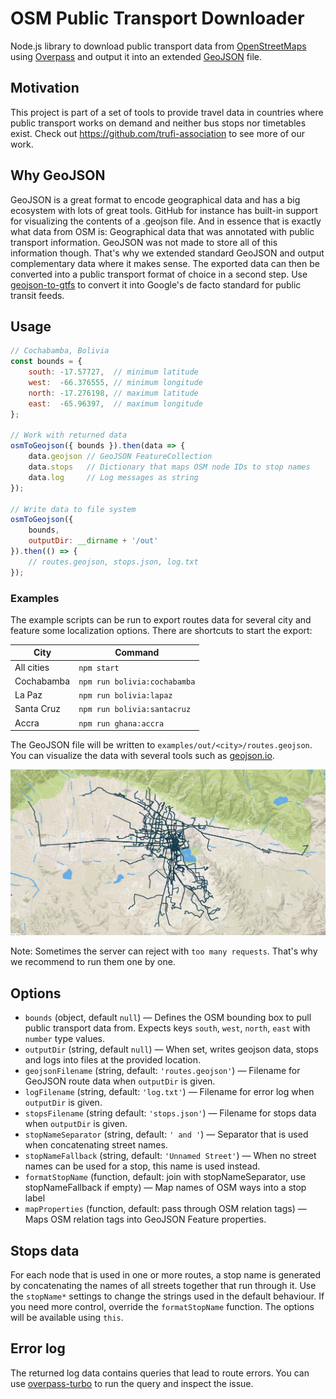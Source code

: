 # OSM Public Transport Downloader
Node.js library to download public transport data from [OpenStreetMaps](https://www.openstreetmap.org/#layers=T) using [Overpass](https://wiki.openstreetmap.org/wiki/Overpass_API) and output it into an extended [GeoJSON](http://geojson.org) file.

## Motivation
This project is part of a set of tools to provide travel data in countries where public transport works on demand and neither bus stops nor timetables exist. Check out https://github.com/trufi-association to see more of our work.

## Why GeoJSON
GeoJSON is a great format to encode geographical data and has a big ecosystem with lots of great tools. GitHub for instance has built-in support for visualizing the contents of a .geojson file. And in essence that is exactly what data from OSM is: Geographical data that was annotated with public transport information. GeoJSON was not made to store all of this information though. That's why we extended standard GeoJSON and output complementary data where it makes sense. The exported data can then be converted into a public transport format of choice in a second step. Use [geojson-to-gtfs](https://github.com/trufi-app/geojson-to-gtfs) to convert it into Google's de facto standard for public transit feeds.

## Usage
```js
// Cochabamba, Bolivia
const bounds = {
    south: -17.57727,  // minimum latitude
    west:  -66.376555, // minimum longitude
    north: -17.276198, // maximum latitude
    east:  -65.96397,  // maximum longitude
};

// Work with returned data
osmToGeojson({ bounds }).then(data => {
    data.geojson // GeoJSON FeatureCollection
    data.stops   // Dictionary that maps OSM node IDs to stop names
    data.log     // Log messages as string
});

// Write data to file system
osmToGeojson({
    bounds,
    outputDir: __dirname + '/out'
}).then(() => {
    // routes.geojson, stops.json, log.txt
});
```

### Examples

The example scripts can be run to export routes data for several city and feature some localization options. There are shortcuts to start the export:

| City | Command |
| ---- | ------- |
| All cities | `npm start` |
| Cochabamba | `npm run bolivia:cochabamba` |
| La Paz | `npm run bolivia:lapaz` |
| Santa Cruz | `npm run bolivia:santacruz` |
| Accra | `npm run ghana:accra` |

The GeoJSON file will be written to `examples/out/<city>/routes.geojson`. You can visualize the data with several tools such as [geojson.io](http://geojson.io/).

![example](/img/routes_geojson_cochabamba.png)

Note: Sometimes the server can reject with `too many requests`. That's why we recommend to run them one by one.

## Options
* `bounds` (object, default `null`) — Defines the OSM bounding box to pull public transport data from. Expects keys `south`, `west`, `north`, `east` with `number` type values.
* `outputDir` (string, default `null`) — When set, writes geojson data, stops and logs into files at the provided location.
* `geojsonFilename` (string, default: `'routes.geojson'`) — Filename for GeoJSON route data when `outputDir` is given.
* `logFilename` (string, default: `'log.txt'`) — Filename for error log when `outputDir` is given.
* `stopsFilename` (string default: `'stops.json'`) — Filename for stops data when `outputDir` is given.
* `stopNameSeparator` (string, default: `' and '`) — Separator that is used when concatenating street names.
* `stopNameFallback` (string, default: `'Unnamed Street'`) — When no street names can be used for a stop, this name is used instead.
* `formatStopName` (function, default: join with stopNameSeparator, use stopNameFallback if empty) — Map names of OSM ways into a stop label
* `mapProperties` (function, default: pass through OSM relation tags) — Maps OSM relation tags into GeoJSON Feature properties.

## Stops data
For each node that is used in one or more routes, a stop name is generated by concatenating the names of all streets together that run through it. Use the `stopName*` settings to change the strings used in the default behaviour. If you need more control, override the `formatStopName` function. The options will be available using `this`.

## Error log
The returned log data contains queries that lead to route errors. You can use [overpass-turbo](http://overpass-turbo.eu/) to run the query and inspect the issue.
